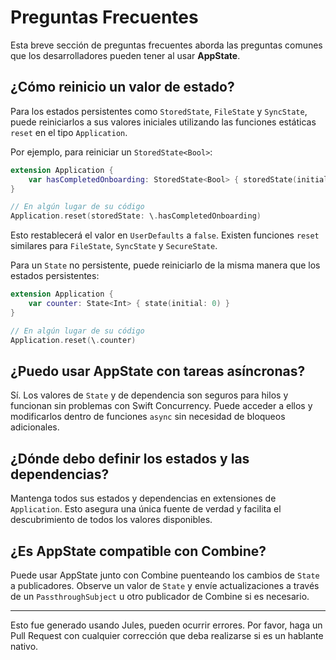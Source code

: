 # Preguntas Frecuentes

Esta breve sección de preguntas frecuentes aborda las preguntas comunes que los desarrolladores pueden tener al usar **AppState**.

## ¿Cómo reinicio un valor de estado?

Para los estados persistentes como `StoredState`, `FileState` y `SyncState`, puede reiniciarlos a sus valores iniciales utilizando las funciones estáticas `reset` en el tipo `Application`.

Por ejemplo, para reiniciar un `StoredState<Bool>`:
```swift
extension Application {
    var hasCompletedOnboarding: StoredState<Bool> { storedState(initial: false, id: "onboarding_complete") }
}

// En algún lugar de su código
Application.reset(storedState: \.hasCompletedOnboarding)
```
Esto restablecerá el valor en `UserDefaults` a `false`. Existen funciones `reset` similares para `FileState`, `SyncState` y `SecureState`.

Para un `State` no persistente, puede reiniciarlo de la misma manera que los estados persistentes:
```swift
extension Application {
    var counter: State<Int> { state(initial: 0) }
}

// En algún lugar de su código
Application.reset(\.counter)
```

## ¿Puedo usar AppState con tareas asíncronas?

Sí. Los valores de `State` y de dependencia son seguros para hilos y funcionan sin problemas con Swift Concurrency. Puede acceder a ellos y modificarlos dentro de funciones `async` sin necesidad de bloqueos adicionales.

## ¿Dónde debo definir los estados y las dependencias?

Mantenga todos sus estados y dependencias en extensiones de `Application`. Esto asegura una única fuente de verdad y facilita el descubrimiento de todos los valores disponibles.

## ¿Es AppState compatible con Combine?

Puede usar AppState junto con Combine puenteando los cambios de `State` a publicadores. Observe un valor de `State` y envíe actualizaciones a través de un `PassthroughSubject` u otro publicador de Combine si es necesario.

---
Esto fue generado usando Jules, pueden ocurrir errores. Por favor, haga un Pull Request con cualquier corrección que deba realizarse si es un hablante nativo.
